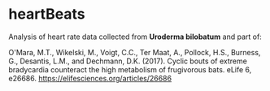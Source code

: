 # heartBeats

Analysis of heart rate data collected from **Uroderma bilobatum** and part of: 

O'Mara, M.T., Wikelski, M., Voigt, C.C., Ter Maat, A., Pollock, H.S., Burness, G., Desantis, L.M., and Dechmann, D.K. (2017). Cyclic bouts of extreme bradycardia counteract the high metabolism of frugivorous bats. eLife 6, e26686. https://elifesciences.org/articles/26686
